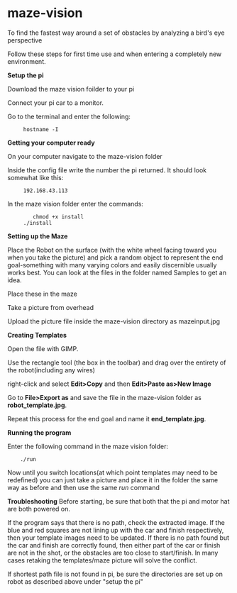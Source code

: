 # maze-vision
To find the fastest way around a set of obstacles by analyzing a bird's eye perspective

Follow these steps for first time use and when entering a completely new environment.

**Setup the pi**

Download the maze vision foilder to your pi

Connect your pi car to a monitor.

Go to the terminal and enter the following:

         hostname -I

**Getting your computer ready**
         
On your computer navigate to the maze-vision folder

Inside the config file write the number the pi returned. It should look somewhat like this:

         192.168.43.113
         
In the maze vision folder enter the commands:

			chmod +x install
         ./install
       
**Setting up the Maze**

Place the Robot on the surface (with the white wheel facing toward you when you take the picture) and pick a random object to represent the end goal-something with many varying colors and easily discernible usually works best. You can look at the files in the folder named Samples to get an idea. 

Place these in the maze

Take a picture from overhead

Upload the picture file inside the maze-vision directory as mazeinput.jpg

**Creating Templates**

Open the file with GIMP.

Use the rectangle tool (the box in the toolbar) and drag over the entirety of the robot(including any wires)

right-click and select **Edit>Copy** and then **Edit>Paste as>New Image**

Go to **File>Export as** and save the file in the maze-vision folder as **robot_template.jpg**.

Repeat this process for the end goal and name it **end_template.jpg**.


**Running the program**

Enter the following command in the maze vision folder:
        
        ./run

Now until you switch locations(at which point templates may need to be redefined) you can just take a picture and place it in the folder the same way as before and then use the same *run* command


**Troubleshooting**
Before starting, be sure that both that the pi and motor hat are both powered on.

If the program says that there is no path, check the extracted image. If the blue and red squares are not lining up with the car and finish respectively, then your template images need to be updated. If there is no path found but the car and finish are correctly found, then either part of the car or finish are not in the shot, or the obstacles are too close to start/finish. In many cases retaking the templates/maze picture will solve the conflict.

If shortest path file is not found in pi, be sure the directories are set up on robot as described above under "setup the pi"
